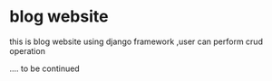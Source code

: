 # blog website

this is blog website using django framework ,user can perform crud operation

.... to be continued 

